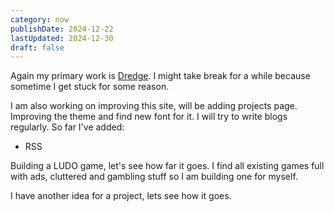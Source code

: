 ```yaml
---
category: now
publishDate: 2024-12-22
lastUpdated: 2024-12-30
draft: false
---
```


Again my primary work is [Dredge](/projects/dredge). I might take break for a while because sometime I get stuck for some reason. 

I am also working on improving this site, will be adding projects page. Improving the theme and find new font for it. I will try to write blogs regularly. 
So far I've added:
- RSS


Building a LUDO game, let's see how far it goes. I find all existing games full with ads, cluttered and gambling stuff so I am building one for myself. 

I have another idea for a project, lets see how it goes. 